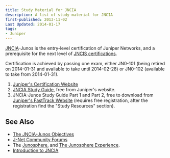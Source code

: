 ```yaml
---
title: Study Material for JNCIA
description: A list of study material for JNCIA
first-published: 2013-11-02
Last Updated: 2014-01-17
tags:
- Juniper
---
```


<abbr title='Juniper Networks Certified Internet Associate'>JNCIA</abbr>-Junos is the entry-level certification of
Juniper Networks, and a prerequisite for the next level of
[JNCIS certifications](https://www.juniper.net/us/en/training/certification/certification-tracks/).

Certification is achieved by passing one exam, either JN0-101 (being retired on 2014-01-31 and available to take until
2014-02-28) or JN0-102 (available to take from 2014-01-31).

1.  [Juniper's Certification Website](https://www.juniper.net/us/en/training/certification/)
2.  [JNCIA Study Guide](https://web.archive.org/web/20140817123609/https://www.juniper.net/us/en/training/certification/JNCIA_studyguide.pdf), free from Juniper's website.
3.  JNCIA-Junos Study Guide Part 1 and Part 2, free to download from 
    [Juniper's FastTrack Website](https://learningportal.juniper.net/juniper/user_fasttrack_home.aspx) 
    (requires free registration, after the registration find the "Study 
    Resources" section).

See Also
--------

*   [The JNCIA-Junos Objectives](https://www.juniper.net/us/en/training/certification/resources_jnciajunos.html)
*   [J-Net Community Forums](http://forums.juniper.net/)
*   The [Junosphere](https://learningportal.juniper.net/juniper/user_activity_info.aspx?id=5735), and 
    [The Junosphere Experience](https://markom.info/2012/02/the-junosphere-experience-part-one-getting-access/).
*   [Introduction to JNCIA](http://www.itcertificationmaster.com/jncia-junos/)
